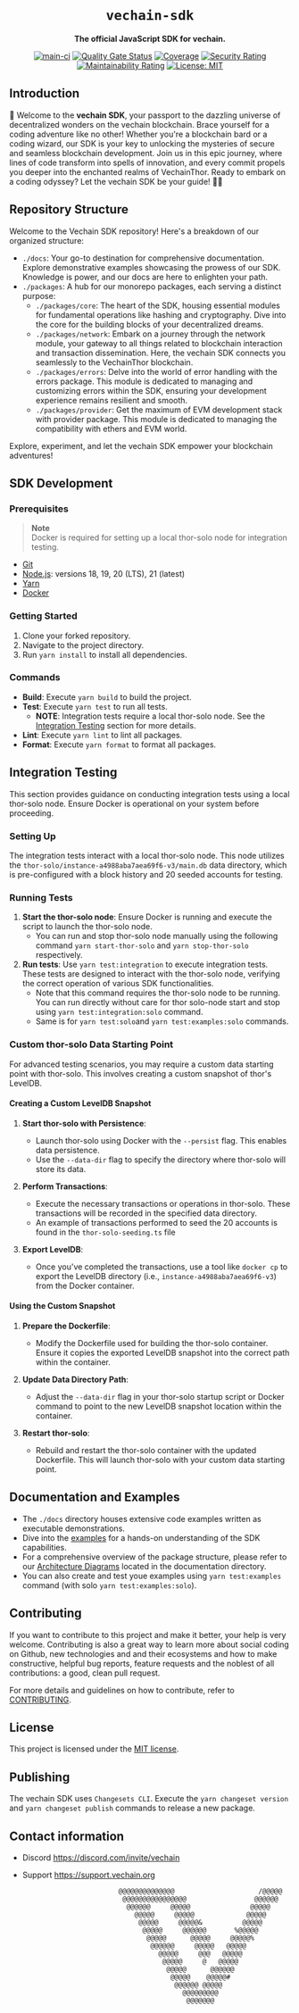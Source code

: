 <div align="center">
  <h1><code>vechain-sdk</code></h1>
  <p>
    <strong>The official JavaScript SDK for vechain.</strong>
  </p>
  <p>
    <a href="https://github.com/vechain/vechain-sdk/actions/workflows/on-main.yml"><img src="https://github.com/vechain/vechain-sdk/actions/workflows/on-main.yml/badge.svg" alt="main-ci"></a>
    <a href="https://sonarcloud.io/summary/new_code?id=vechain_thor-sdk-js"><img src="https://sonarcloud.io/api/project_badges/measure?project=vechain_vechain-sdk&metric=alert_status&token=c67db88ec1549a9d15bb1bcc9bafc8ca8b1dbfcb" alt="Quality Gate Status"></a>
    <a href="https://sonarcloud.io/summary/new_code?id=vechain_thor-sdk-js"><img src="https://sonarcloud.io/api/project_badges/measure?project=vechain_vechain-sdk&metric=coverage&token=c67db88ec1549a9d15bb1bcc9bafc8ca8b1dbfcb" alt="Coverage"></a>
    <a href="https://sonarcloud.io/summary/new_code?id=vechain_thor-sdk-js"><img src="https://sonarcloud.io/api/project_badges/measure?project=vechain_vechain-sdk&metric=security_rating&token=c67db88ec1549a9d15bb1bcc9bafc8ca8b1dbfcb" alt="Security Rating"></a>
    <a href="https://sonarcloud.io/summary/new_code?id=vechain_thor-sdk-js"><img src="https://sonarcloud.io/api/project_badges/measure?project=vechain_vechain-sdk&metric=sqale_rating&token=c67db88ec1549a9d15bb1bcc9bafc8ca8b1dbfcb" alt="Maintainability Rating"></a>
    <a href="https://github.com/vechain/vechain-sdk/blob/main/LICENSE"><img src="https://img.shields.io/badge/License-MIT-blue.svg" alt="License: MIT"></a>
  </p>
</div>

## Introduction

🚀 Welcome to the **vechain SDK**, your passport to the dazzling universe of decentralized wonders on the vechain blockchain. Brace yourself for a coding adventure like no other! Whether you're a blockchain bard or a coding wizard, our SDK is your key to unlocking the mysteries of secure and seamless blockchain development. Join us in this epic journey, where lines of code transform into spells of innovation, and every commit propels you deeper into the enchanted realms of VechainThor. Ready to embark on a coding odyssey? Let the vechain SDK be your guide! 🌌🔮

## Repository Structure
Welcome to the Vechain SDK repository! Here's a breakdown of our organized structure:

- `./docs`: Your go-to destination for comprehensive documentation. Explore demonstrative examples showcasing the prowess of our SDK. Knowledge is power, and our docs are here to enlighten your path.
- `./packages`: A hub for our monorepo packages, each serving a distinct purpose:
   - `./packages/core`: The heart of the SDK, housing essential modules for fundamental operations like hashing and cryptography. Dive into the core for the building blocks of your decentralized dreams.
   - `./packages/network`: Embark on a journey through the network module, your gateway to all things related to blockchain interaction and transaction dissemination. Here, the vechain SDK connects you seamlessly to the VechainThor blockchain.
   - `./packages/errors`: Delve into the world of error handling with the errors package. This module is dedicated to managing and customizing errors within the SDK, ensuring your development experience remains resilient and smooth.
   - `./packages/provider`: Get the maximum of EVM development stack with provider package. This module is dedicated to managing the compatibility with ethers and EVM world.

Explore, experiment, and let the vechain SDK empower your blockchain adventures!

## SDK Development

### Prerequisites
> **Note** <br />
> Docker is required for setting up a local thor-solo node for integration testing.
 - [Git](https://git-scm.com/book/en/v2/Getting-Started-Installing-Git)
 - [Node.js](https://nodejs.org/en): versions 18, 19, 20 (LTS), 21 (latest)
 - [Yarn](https://classic.yarnpkg.com/en/docs/install)
 - [Docker](https://docs.docker.com/get-docker/)

### Getting Started
1. Clone your forked repository.
2. Navigate to the project directory.
3. Run `yarn install` to install all dependencies.

### Commands
- **Build**: Execute `yarn build` to build the project.
- **Test**: Execute `yarn test` to run all tests.
  - **NOTE**: Integration tests require a local thor-solo node. See the [Integration Testing](#integration-testing) section for more details. 
- **Lint**: Execute `yarn lint` to lint all packages.
- **Format**: Execute `yarn format` to format all packages.

## Integration Testing

This section provides guidance on conducting integration tests using a local thor-solo node. Ensure Docker is operational on your system before proceeding.

### Setting Up
The integration tests interact with a local thor-solo node. This node utilizes the `thor-solo/instance-a4988aba7aea69f6-v3/main.db` data directory, which is pre-configured with a block history and 20 seeded accounts for testing.

### Running Tests
1. **Start the thor-solo node**: Ensure Docker is running and execute the script to launch the thor-solo node.
   * You can run and stop thor-solo node manually using the following command `yarn start-thor-solo` and `yarn stop-thor-solo` respectively.
2. **Run tests**: Use `yarn test:integration` to execute integration tests. These tests are designed to interact with the thor-solo node, verifying the correct operation of various SDK functionalities.
   * Note that this command requires the thor-solo node to be running. You can run directly without care for thor solo-node start and stop using `yarn test:integration:solo` command.
   * Same is for `yarn test:solo`and `yarn test:examples:solo` commands.

### Custom thor-solo Data Starting Point

For advanced testing scenarios, you may require a custom data starting point with thor-solo. This involves creating a custom snapshot of thor's LevelDB.

#### Creating a Custom LevelDB Snapshot
1. **Start thor-solo with Persistence**:
   - Launch thor-solo using Docker with the `--persist` flag. This enables data persistence.
   - Use the `--data-dir` flag to specify the directory where thor-solo will store its data.

2. **Perform Transactions**:
   - Execute the necessary transactions or operations in thor-solo. These transactions will be recorded in the specified data directory.
   - An example of transactions performed to seed the 20 accounts is found in the `thor-solo-seeding.ts` file

3. **Export LevelDB**:
   - Once you've completed the transactions, use a tool like `docker cp` to export the LevelDB directory (i.e., `instance-a4988aba7aea69f6-v3`) from the Docker container.

#### Using the Custom Snapshot
1. **Prepare the Dockerfile**:
   - Modify the Dockerfile used for building the thor-solo container. Ensure it copies the exported LevelDB snapshot into the correct path within the container.

2. **Update Data Directory Path**:
   - Adjust the `--data-dir` flag in your thor-solo startup script or Docker command to point to the new LevelDB snapshot location within the container.

3. **Restart thor-solo**:
   - Rebuild and restart the thor-solo container with the updated Dockerfile. This will launch thor-solo with your custom data starting point.


## Documentation and Examples
- The `./docs` directory houses extensive code examples written as executable demonstrations.
- Dive into the [examples](./docs/README.md) for a hands-on understanding of the SDK capabilities.
- For a comprehensive overview of the package structure, please refer to our [Architecture Diagrams](./docs/architecture-diagrams/) located in the documentation directory.
- You can also create and test youe examples using `yarn test:examples` command (with solo `yarn test:examples:solo`).

## Contributing

If you want to contribute to this project and make it better, your help is very welcome. Contributing is also a great way to learn more about social coding on Github, new technologies and and their ecosystems and how to make constructive, helpful bug reports, feature requests and the noblest of all contributions: a good, clean pull request.

For more details and guidelines on how to contribute, refer to [CONTRIBUTING](./.github/CONTRIBUTING.md).

## License

This project is licensed under the [MIT license](./.github/LICENSE.md).

## Publishing
The vechain SDK uses `Changesets CLI`. Execute the `yarn changeset version` and `yarn changeset publish` commands to release a new package.

## Contact information
- Discord https://discord.com/invite/vechain
- Support https://support.vechain.org


                              @@@@@@@@@@@@@@                     /@@@@@                   
                               @@@@@@@@@@@@@@@@                 @@@@@@                    
                                @@@@@@     @@@@@               @@@@@                      
                                  @@@@@     @@@@@             @@@@@                       
                                   @@@@@     @@@@@&          @@@@@                        
                                    @@@@@     @@@@@@       %@@@@@                         
                                     @@@@@      @@@@@     @@@@@%                          
                                      @@@@@@     @@@@@   @@@@@                            
                                        @@@@@     @@@   @@@@@                             
                                         @@@@@     @   @@@@@                              
                                          @@@@@      @@@@@@                               
                                           @@@@@    @@@@@#                                
                                            @@@@@@ @@@@@                                  
                                              @@@@@@@@@                                   
                                               @@@@@@@                       